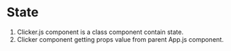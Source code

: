 # State
1. Clicker.js component is a class component contain state.
2. Clicker component getting props value from parent App.js component.